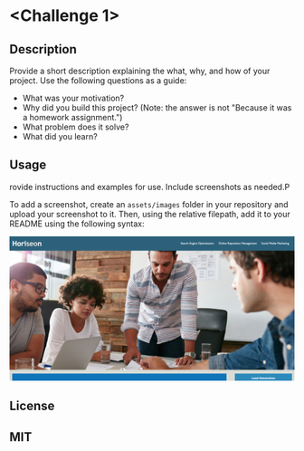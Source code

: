 # <Challenge 1>

## Description

Provide a short description explaining the what, why, and how of your project. Use the following questions as a guide:

- What was your motivation?
- Why did you build this project? (Note: the answer is not "Because it was a homework assignment.")
- What problem does it solve?
- What did you learn?

## Usage

rovide instructions and examples for use. Include screenshots as needed.P

To add a screenshot, create an `assets/images` folder in your repository and upload your screenshot to it. Then, using the relative filepath, add it to your README using the following syntax:

![alt text](./assets/images/Screen%20Shot%202023-05-26%20at%209.43.51%20AM.png)


## License

MIT
---


